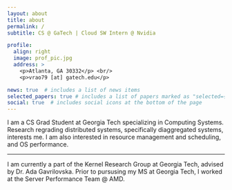 ```yaml
---
layout: about
title: about
permalink: /
subtitle: CS @ GaTech | Cloud SW Intern @ Nvidia

profile:
  align: right
  image: prof_pic.jpg
  address: >
    <p>Atlanta, GA 30332</p> <br/>
    <p>vrao79 [at] gatech.edu</p> 

news: true  # includes a list of news items
selected_papers: true # includes a list of papers marked as "selected={true}"
social: true  # includes social icons at the bottom of the page
---
```


 I am a CS Grad Student at Georgia Tech specializing in Computing Systems. 
 Research regrading distributed systems, specifically diaggregated systems, interests me.
 I am also interested in resource management and scheduling, and OS performance. 

---

 I am currently a part of the Kernel Research Group at Georgia Tech, advised by Dr. Ada Gavrilovska.
 Prior to pursusing my MS at Georgia Tech, I worked at the Server Performance Team @ AMD. 
 